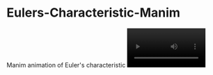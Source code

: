 # Eulers-Characteristic-Manim
Manim animation of Euler's characteristic
<video src='CreateCircle_ManimCE_v0.17.3.gif' width=180/>
![](CreateCircle_ManimCE_v0.17.3.gif)
